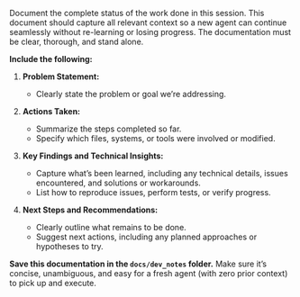 Document the complete status of the work done in this session. This document should capture all relevant context so a new agent can continue seamlessly without re-learning or losing progress. The documentation must be clear, thorough, and stand alone.

**Include the following:**

1. **Problem Statement:**

   * Clearly state the problem or goal we’re addressing.

2. **Actions Taken:**

   * Summarize the steps completed so far.
   * Specify which files, systems, or tools were involved or modified.

3. **Key Findings and Technical Insights:**

   * Capture what’s been learned, including any technical details, issues encountered, and solutions or workarounds.
   * List how to reproduce issues, perform tests, or verify progress.

4. **Next Steps and Recommendations:**

   * Clearly outline what remains to be done.
   * Suggest next actions, including any planned approaches or hypotheses to try.

**Save this documentation in the `docs/dev_notes` folder.**
Make sure it’s concise, unambiguous, and easy for a fresh agent (with zero prior context) to pick up and execute.